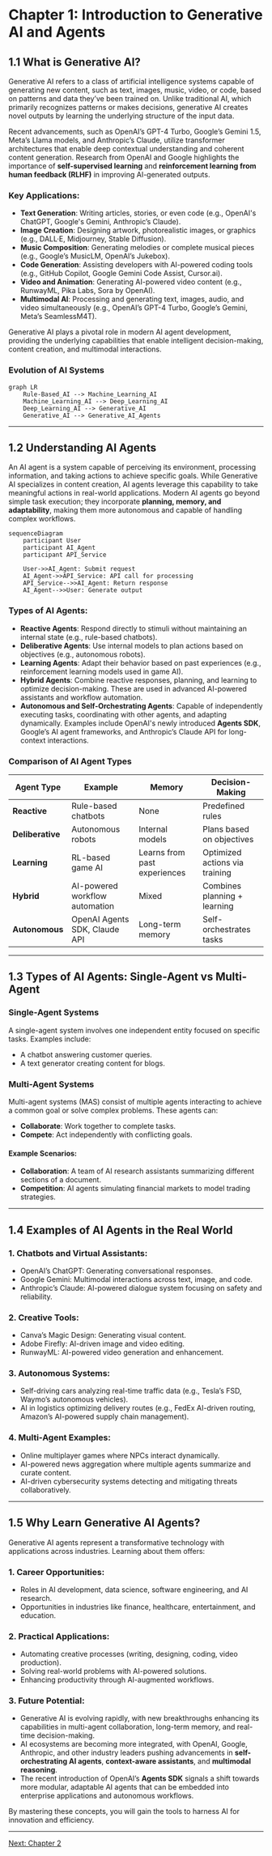 # Chapter 1: Introduction to Generative AI and Agents

## **1.1 What is Generative AI?**
Generative AI refers to a class of artificial intelligence systems capable of generating new content, such as text, images, music, video, or code, based on patterns and data they’ve been trained on. Unlike traditional AI, which primarily recognizes patterns or makes decisions, generative AI creates novel outputs by learning the underlying structure of the input data. 

Recent advancements, such as OpenAI’s GPT-4 Turbo, Google’s Gemini 1.5, Meta’s Llama models, and Anthropic’s Claude, utilize transformer architectures that enable deep contextual understanding and coherent content generation. Research from OpenAI and Google highlights the importance of **self-supervised learning** and **reinforcement learning from human feedback (RLHF)** in improving AI-generated outputs.

### **Key Applications:**
- **Text Generation**: Writing articles, stories, or even code (e.g., OpenAI's ChatGPT, Google's Gemini, Anthropic’s Claude).
- **Image Creation**: Designing artwork, photorealistic images, or graphics (e.g., DALL·E, Midjourney, Stable Diffusion).
- **Music Composition**: Generating melodies or complete musical pieces (e.g., Google’s MusicLM, OpenAI’s Jukebox).
- **Code Generation**: Assisting developers with AI-powered coding tools (e.g., GitHub Copilot, Google Gemini Code Assist, Cursor.ai).
- **Video and Animation**: Generating AI-powered video content (e.g., RunwayML, Pika Labs, Sora by OpenAI).
- **Multimodal AI**: Processing and generating text, images, audio, and video simultaneously (e.g., OpenAI’s GPT-4 Turbo, Google’s Gemini, Meta’s SeamlessM4T).

Generative AI plays a pivotal role in modern AI agent development, providing the underlying capabilities that enable intelligent decision-making, content creation, and multimodal interactions.


### **Evolution of AI Systems**

```mermaid
graph LR
    Rule-Based_AI --> Machine_Learning_AI
    Machine_Learning_AI --> Deep_Learning_AI
    Deep_Learning_AI --> Generative_AI
    Generative_AI --> Generative_AI_Agents
```

---

## **1.2 Understanding AI Agents**
An AI agent is a system capable of perceiving its environment, processing information, and taking actions to achieve specific goals. While Generative AI specializes in content creation, AI agents leverage this capability to take meaningful actions in real-world applications. Modern AI agents go beyond simple task execution; they incorporate **planning, memory, and adaptability**, making them more autonomous and capable of handling complex workflows.

```mermaid
sequenceDiagram
    participant User
    participant AI_Agent
    participant API_Service

    User->>AI_Agent: Submit request
    AI_Agent->>API_Service: API call for processing
    API_Service-->>AI_Agent: Return response
    AI_Agent-->>User: Generate output
```

### **Types of AI Agents:**
- **Reactive Agents**: Respond directly to stimuli without maintaining an internal state (e.g., rule-based chatbots).
- **Deliberative Agents**: Use internal models to plan actions based on objectives (e.g., autonomous robots).
- **Learning Agents**: Adapt their behavior based on past experiences (e.g., reinforcement learning models used in game AI).
- **Hybrid Agents**: Combine reactive responses, planning, and learning to optimize decision-making. These are used in advanced AI-powered assistants and workflow automation.
- **Autonomous and Self-Orchestrating Agents**: Capable of independently executing tasks, coordinating with other agents, and adapting dynamically. Examples include OpenAI's newly introduced **Agents SDK**, Google’s AI agent frameworks, and Anthropic’s Claude API for long-context interactions.

### **Comparison of AI Agent Types**

| **Agent Type**     | **Example**                          | **Memory**   | **Decision-Making** |
|-------------------|--------------------------------|-------------|----------------|
| **Reactive**       | Rule-based chatbots           | None        | Predefined rules |
| **Deliberative**   | Autonomous robots            | Internal models | Plans based on objectives |
| **Learning**       | RL-based game AI             | Learns from past experiences | Optimized actions via training |
| **Hybrid**        | AI-powered workflow automation | Mixed        | Combines planning + learning |
| **Autonomous**     | OpenAI Agents SDK, Claude API | Long-term memory | Self-orchestrates tasks |

---

## **1.3 Types of AI Agents: Single-Agent vs Multi-Agent**
### **Single-Agent Systems**
A single-agent system involves one independent entity focused on specific tasks. Examples include:
- A chatbot answering customer queries.
- A text generator creating content for blogs.

### **Multi-Agent Systems**
Multi-agent systems (MAS) consist of multiple agents interacting to achieve a common goal or solve complex problems. These agents can:
- **Collaborate**: Work together to complete tasks.
- **Compete**: Act independently with conflicting goals.

#### Example Scenarios:
- **Collaboration**: A team of AI research assistants summarizing different sections of a document.
- **Competition**: AI agents simulating financial markets to model trading strategies.

---

## **1.4 Examples of AI Agents in the Real World**
### **1. Chatbots and Virtual Assistants**:
- OpenAI’s ChatGPT: Generating conversational responses.
- Google Gemini: Multimodal interactions across text, image, and code.
- Anthropic’s Claude: AI-powered dialogue system focusing on safety and reliability.

### **2. Creative Tools**:
- Canva’s Magic Design: Generating visual content.
- Adobe Firefly: AI-driven image and video editing.
- RunwayML: AI-powered video generation and enhancement.

### **3. Autonomous Systems**:
- Self-driving cars analyzing real-time traffic data (e.g., Tesla’s FSD, Waymo’s autonomous vehicles).
- AI in logistics optimizing delivery routes (e.g., FedEx AI-driven routing, Amazon’s AI-powered supply chain management).

### **4. Multi-Agent Examples**:
- Online multiplayer games where NPCs interact dynamically.
- AI-powered news aggregation where multiple agents summarize and curate content.
- AI-driven cybersecurity systems detecting and mitigating threats collaboratively.

---

## **1.5 Why Learn Generative AI Agents?**
Generative AI agents represent a transformative technology with applications across industries. Learning about them offers:

### **1. Career Opportunities**:
- Roles in AI development, data science, software engineering, and AI research.
- Opportunities in industries like finance, healthcare, entertainment, and education.

### **2. Practical Applications**:
- Automating creative processes (writing, designing, coding, video production).
- Solving real-world problems with AI-powered solutions.
- Enhancing productivity through AI-augmented workflows.

### **3. Future Potential**:
- Generative AI is evolving rapidly, with new breakthroughs enhancing its capabilities in multi-agent collaboration, long-term memory, and real-time decision-making.
- AI ecosystems are becoming more integrated, with OpenAI, Google, Anthropic, and other industry leaders pushing advancements in **self-orchestrating AI agents**, **context-aware assistants**, and **multimodal reasoning**.
- The recent introduction of OpenAI’s **Agents SDK** signals a shift towards more modular, adaptable AI agents that can be embedded into enterprise applications and autonomous workflows.

By mastering these concepts, you will gain the tools to harness AI for innovation and efficiency.


---

[Next: Chapter 2](https://github.com/FrugalX/ai_agents_ebook_draft/blob/main/Chapter%202%20Generative%20AI%20APIs%20Gett.md)


